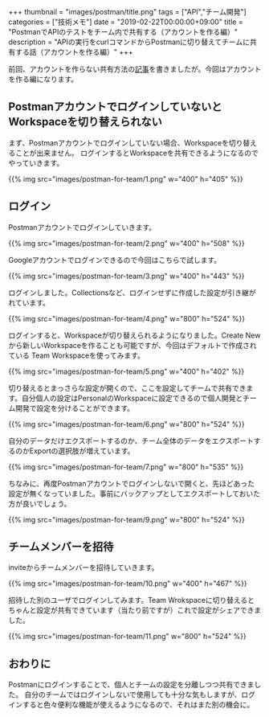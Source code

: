 +++
thumbnail = "images/postman/title.png"
tags = ["API","チーム開発"]
categories = ["技術メモ"]
date = "2019-02-22T00:00:00+09:00"
title = "PostmanでAPIのテストをチーム内で共有する（アカウントを作る編）"
description = "APIの実行をcurlコマンドからPostmanに切り替えてチームに共有する話（アカウントを作る編）"
+++

前回、アカウントを作らない共有方法の[記事](https://gyoza.beer/post/2019-02-11-postman-for-team/)を書きましたが。今回はアカウントを作る編になります。

## PostmanアカウントでログインしていないとWorkspaceを切り替えられない

まず、Postmanアカウントでログインしていない場合、Workspaceを切り替えることが出来ません。
ログインするとWorkspaceを共有できるようになるのでやっていきます。

{{% img src="images/postman-for-team/1.png" w="400" h="405" %}}

## ログイン

Postmanアカウントでログインしていきます。

{{% img src="images/postman-for-team/2.png" w="400" h="508" %}}

Googleアカウントでログインできるので今回はこちらで試します。

{{% img src="images/postman-for-team/3.png" w="400" h="443" %}}

ログインしました。Collectionsなど、ログインせずに作成した設定が引き継がれています。

{{% img src="images/postman-for-team/4.png" w="800" h="524" %}}

ログインすると、Workspaceが切り替えられるようになりました。Create Newから新しいWorkspaceを作ることも可能ですが、今回はデフォルトで作成されている Team Workspaceを使ってみます。

{{% img src="images/postman-for-team/5.png" w="400" h="402" %}}

切り替えるとまっさらな設定が開くので、ここを設定してチームで共有できます。自分個人の設定はPersonalのWorkspaceに設定できるので個人開発とチーム開発で設定を分けることができます。

{{% img src="images/postman-for-team/6.png" w="800" h="524" %}}

自分のデータだけエクスポートするのか、チーム全体のデータをエクスポートするのかExportの選択肢が増えています。

{{% img src="images/postman-for-team/7.png" w="800" h="535" %}}

ちなみに、再度Postmanアカウントでログインしないで開くと、先ほどあった設定が無くなっていました。事前にバックアップとしてエクスポートしておいた方が良いでしょう。

{{% img src="images/postman-for-team/9.png" w="800" h="524" %}}

## チームメンバーを招待

inviteからチームメンバーを招待していきます。

{{% img src="images/postman-for-team/10.png" w="400" h="467" %}}

招待した別のユーザでログインしてみます。Team Wrokspaceに切り替えるとちゃんと設定が共有できています（当たり前ですが）これで設定がシェアできました。

{{% img src="images/postman-for-team/11.png" w="800" h="524" %}}

## おわりに

Postmanにログインすることで、個人とチームの設定を分離しつつ共有できました。
自分のチームではログインしないで使用しても十分な気もしますが、ログインすると色々便利な機能が使えるようになるので、それはまた別の機会に。

